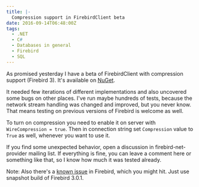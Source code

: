 ```yaml
---
title: |-
  Compression support in FirebirdClient beta
date: 2016-09-14T06:48:00Z
tags:
  - .NET
  - C#
  - Databases in general
  - Firebird
  - SQL
---
```

As promised yesterday I have a beta of FirebirdClient with compression support (Firebird 3). It's available on [NuGet][1].

<!-- excerpt -->

It needed few iterations of different implementations and also uncovered some bugs on other places. I've run maybe hundreds of tests, because the network stream handling was changed and improved, but you never know. That means testing on previous versions of Firebird is welcome as well.

To turn on compression you need to enable it on server with `WireCompression = true`. Then in connection string set `Compression` value to `True` as well, whenever you want to use it.

If you find some unexpected behavior, open a discussion in firebird-net-provider mailing list. If everything is fine, you can leave a comment here or something like that, so I know how much it was tested already. 

Note: Also there's a [known issue][2] in Firebird, which you might hit. Just use snapshot build of Firebird 3.0.1.

[1]: https://www.nuget.org/packages/FirebirdSql.Data.FirebirdClient/5.5.0-beta1
[2]: http://tracker.firebirdsql.org/browse/CORE-5347